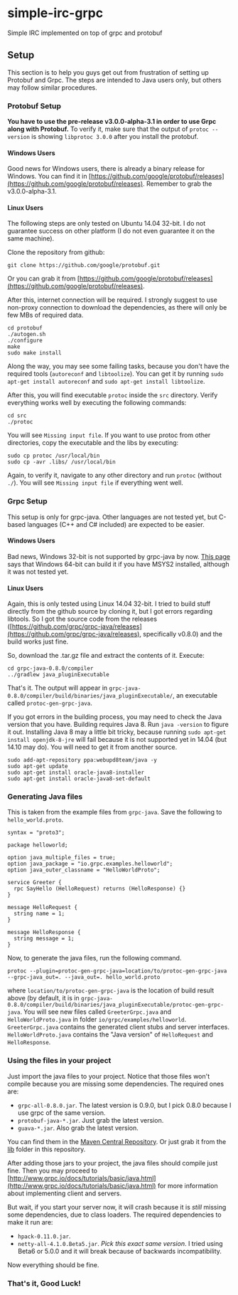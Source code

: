 # simple-irc-grpc

Simple IRC implemented on top of grpc and protobuf

## Setup

This section is to help you guys get out from frustration of setting up Protobuf and Grpc. The steps are intended to Java users only, but others may follow similar procedures.

### Protobuf Setup

**You have to use the pre-release v3.0.0-alpha-3.1 in order to use Grpc along with Protobuf.** To verify it, make sure that the output of `protoc --version` is showing `libprotoc 3.0.0` after you install the protobuf.

#### Windows Users

Good news for Windows users, there is already a binary release for Windows. You can find it in [https://github.com/google/protobuf/releases](https://github.com/google/protobuf/releases). Remember to grab the v3.0.0-alpha-3.1.

#### Linux Users

The following steps are only tested on Ubuntu 14.04 32-bit. I do not guarantee success on other platform (I do not even guarantee it on the same machine).

Clone the repository from github:

	git clone https://github.com/google/protobuf.git

Or you can grab it from [https://github.com/google/protobuf/releases](https://github.com/google/protobuf/releases).

After this, internet connection will be required. I strongly suggest to use non-proxy connection to download the dependencies, as there will only be few MBs of required data.

	cd protobuf
	./autogen.sh
	./configure
	make
	sudo make install

Along the way, you may see some failing tasks, because you don't have the required tools (`autoreconf` and `libtoolize`). You can get it by running `sudo apt-get install autoreconf` and `sudo apt-get install libtoolize`.

After this, you will find executable `protoc` inside the `src` directory. Verify everything works well by executing the following commands:

	cd src
	./protoc

You will see `Missing input file`. If you want to use protoc from other directories, copy the executable and the libs by executing:

	sudo cp protoc /usr/local/bin
	sudo cp -avr .libs/ /usr/local/bin


Again, to verify it, navigate to any other directory and run `protoc` (without `./`). You will see `Missing input file` if everything went well.

### Grpc Setup

This setup is only for grpc-java. Other languages are not tested yet, but C-based languages (C++ and C# included) are expected to be easier.

#### Windows Users

Bad news, Windows 32-bit is not supported by grpc-java by now. [This page](https://github.com/grpc/grpc-java/tree/master/compiler) says that Windows 64-bit can build it if you have MSYS2 installed, although it was not tested yet.

#### Linux Users

Again, this is only tested using Linux 14.04 32-bit. I tried to build stuff directly from the github source by cloning it, but I got errors regarding libtools. So I got the source code from the releases ([https://github.com/grpc/grpc-java/releases](https://github.com/grpc/grpc-java/releases), specifically v0.8.0) and the build works just fine.

So, download the .tar.gz file and extract the contents of it. Execute:

	cd grpc-java-0.8.0/compiler
	../gradlew java_pluginExecutable

That's it. The output will appear in `grpc-java-0.8.0/compiler/build/binaries/java_pluginExecutable/`, an executable called `protoc-gen-grpc-java`.

If you got errors in the building process, you may need to check the Java version that you have. Building requires Java 8. Run `java -version` to figure it out. Installing Java 8 may a little bit tricky, because running `sudo apt-get install openjdk-8-jre` will fail because it is not supported yet in 14.04 (but 14.10 may do). You will need to get it from another source.

	sudo add-apt-repository ppa:webupd8team/java -y
	sudo apt-get update
	sudo apt-get install oracle-java8-installer
	sudo apt-get install oracle-java8-set-default

### Generating Java files

This is taken from the example files from `grpc-java`. Save the following to `hello_world.proto`.

	syntax = "proto3";

	package helloworld;

	option java_multiple_files = true;
	option java_package = "io.grpc.examples.helloworld";
	option java_outer_classname = "HelloWorldProto";

	service Greeter {
	  rpc SayHello (HelloRequest) returns (HelloResponse) {}
	}

	message HelloRequest {
	  string name = 1;
	}

	message HelloResponse {
	  string message = 1;
	}

Now, to generate the java files, run the following command.

	protoc --plugin=protoc-gen-grpc-java=location/to/protoc-gen-grpc-java --grpc-java_out=. --java_out=. hello_world.proto

where `location/to/protoc-gen-grpc-java` is the location of build result above (by default, it is in `grpc-java-0.8.0/compiler/build/binaries/java_pluginExecutable/protoc-gen-grpc-java`. You will see new files called `GreeterGrpc.java` and `HelloWorldProto.java` in folder `io/grpc/examples/helloworld`. `GreeterGrpc.java` contains the generated client stubs and server interfaces. `HelloWorldProto.java` contains the "Java version" of `HelloRequest` and `HelloResponse`.

### Using the files in your project

Just import the java files to your project. Notice that those files won't compile because you are missing some dependencies. The required ones are:

- `grpc-all-0.8.0.jar`. The latest version is 0.9.0, but I pick 0.8.0 because I use grpc of the same version.
- `protobuf-java-*.jar`. Just grab the latest version.
- `guava-*.jar`. Also grab the latest version.

You can find them in the [Maven Central Repository](http://search.maven.org/). Or just grab it from the [lib](https://github.com/azaky/simple-irc-grpc/tree/master/lib) folder in this repository.

After adding those jars to your project, the java files should compile just fine. Then you may proceed to [http://www.grpc.io/docs/tutorials/basic/java.html](http://www.grpc.io/docs/tutorials/basic/java.html) for more information about implementing client and servers.

But wait, if you start your server now, it will crash because it is *still* missing some dependencies, due to class loaders. The required dependencies to make it run are:

- `hpack-0.11.0.jar`.
- `netty-all-4.1.0.Beta5.jar`. *Pick this exact same version*. I tried using Beta6 or 5.0.0 and it will break because of backwards incompatibility.

Now everything should be fine.

### That's it, Good Luck!
